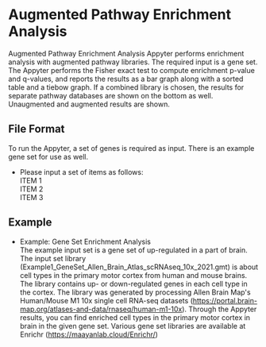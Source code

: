 # Augmented Pathway Enrichment Analysis

Augmented Pathway Enrichment Analysis Appyter performs enrichment analysis with augmented pathway libraries. The required input is a gene set. The Appyter performs the Fisher exact test to compute enrichment p-value and q-values, and reports the results as a bar graph along with a sorted table and a tiebow graph. If a combined library is chosen, the results for separate pathway databases are shown on the bottom as well. Unaugmented and augmented results are shown.

## **File Format**
To run the Appyter, a set of genes is required as input. There is an example gene set for use as well.

* Please input a set of items as follows:  
ITEM 1  
ITEM 2  
ITEM 3

## **Example**
* Example: Gene Set Enrichment Analysis  
The example input set is a gene set of up-regulated in a part of brain. The input set library (Example1_GeneSet_Allen_Brain_Atlas_scRNAseq_10x_2021.gmt) is about cell types in the primary motor cortex from human and mouse brains. The library contains up- or down-regulated genes in each cell type in the cortex. The library was generated by processing Allen Brain Map's Human/Mouse M1 10x single cell RNA-seq datasets (https://portal.brain-map.org/atlases-and-data/rnaseq/human-m1-10x). Through the Appyter results, you can find enriched cell types in the primary motor cortex in brain in the given gene set. Various gene set libraries are available at Enrichr (https://maayanlab.cloud/Enrichr/)  

